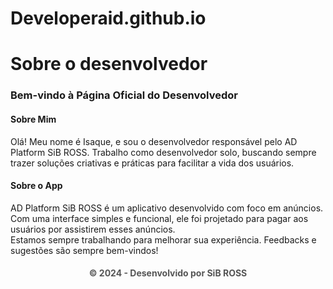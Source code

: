 # Developeraid.github.io

<head>
  <h1>Sobre o desenvolvedor</h1>
  <meta name="google-site-verification" content="uijWJyo3OzssuUjIrWrCADK55SfS0sU6OWIVSLDWHH0" />

<body>
  <h3>Bem-vindo à Página Oficial do Desenvolvedor</h3>
  <section>
    <h4>Sobre Mim</h4>Olá! Meu nome é Isaque, e sou o desenvolvedor responsável pelo AD Platform SiB ROSS. Trabalho como desenvolvedor solo, buscando sempre trazer soluções criativas e práticas para facilitar a vida dos usuários.
</section><section>
  <h4>Sobre o App</h4>AD Platform SiB ROSS é um aplicativo desenvolvido com foco em anúncios. Com uma interface simples e funcional, ele foi projetado para pagar aos usuários por assistirem esses anúncios.
</section><section>
  Estamos sempre trabalhando para melhorar sua experiência. Feedbacks e sugestões são sempre bem-vindos!
</section>
  <h4><div style="margin-top:20pxfont-size:0.9em;color:#555;text-align:center">
© 2024 - Desenvolvido por SiB ROSS</div></h4>
</body>
</head>
